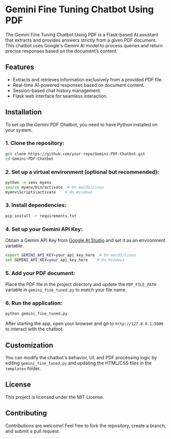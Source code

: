 # **Gemini Fine Tuning Chatbot Using PDF**

The Gemini Fine Tuning Chatbot Using PDF is a Flask-based AI assistant that extracts and provides answers strictly from a given PDF document. This chatbot uses Google's Gemini AI model to process queries and return precise responses based on the document’s content.

## Features

- Extracts and retrieves information exclusively from a provided PDF file.
- Real-time AI-powered responses based on document content.
- Session-based chat history management.
- Flask web interface for seamless interaction.

## Installation

To set up the Gemini PDF Chatbot, you need to have Python installed on your system.

### **1. Clone the repository:**
```bash
git clone https://github.com/your-repo/Gemini-PDF-Chatbot.git
cd Gemini-PDF-Chatbot
```

### **2. Set up a virtual environment (optional but recommended):**
```bash
python -m venv myenv
source myenv/bin/activate  # On macOS/Linux
myenv\Scripts\activate    # On Windows
```

### **3. Install dependencies:**
```bash
pip install -r requirements.txt
```

### **4. Set up your Gemini API Key:**
Obtain a Gemini API Key from [Google AI Studio](https://aistudio.google.com/app/apikey) and set it as an environment variable:
```bash
export GEMINI_API_KEY=your_api_key_here  # On macOS/Linux
set GEMINI_API_KEY=your_api_key_here    # On Windows
```

### **5. Add your PDF document:**
Place the PDF file in the project directory and update the `PDF_FILE_PATH` variable in `gemini_fine_tuned.py` to match your file name.

### **6. Run the application:**
```bash
python gemini_fine_tuned.py
```
After starting the app, open your browser and go to `http://127.0.0.1:5000` to interact with the chatbot.

## Customization
You can modify the chatbot's behavior, UI, and PDF processing logic by editing `gemini_fine_tuned.py` and updating the HTML/CSS files in the `templates` folder.

## License
This project is licensed under the MIT License.

## Contributing
Contributions are welcome! Feel free to fork the repository, create a branch, and submit a pull request.
